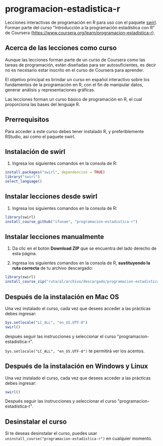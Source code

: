# programacion-estadistica-r

Lecciones interactivas de programación en R para uso con el paquete [swirl](http://swirlstats.com). Forman parte del curso "Introducción a la programación estadística con R" de Coursera (https://www.coursera.org/learn/programacion-estadistica-r).

## Acerca de las lecciones como curso

Aunque las lecciones forman parte de un curso de Coursera como las tareas de programación, están diseñadas para ser autosuficientes, es decir no es necesario estar inscrito en el curso de Coursera para aprender.

El objetivo principal es brindar un curso en español interactivo sobre los fundamentos de la programación en R, con el fin de manipular datos, generar análisis y representaciones gráficas.

Las lecciones forman un curso básico de programación en R, el cual proporciona las bases del lenguaje R.

## Prerrequisitos

Para acceder a este curso debes tener instalado R, y preferiblemente RStudio, así como el paquete swirl.

## Instalación de swirl

1. Ingresa los siguientes comandos en la consola de R:

```R
install.packages("swirl", dependencies = TRUE)
library("swirl")
select_language()
```

## Instalar lecciones desde swirl

1. Ingresa los siguientes comandos en la consola de R:

```R
library(swirl)
install_course_github("ifunam", "programacion-estadistica-r")
```

## Instalar lecciones manualmente

1. Da clic en el botón **Download ZIP** que se encuentra del lado derecho de esta página.

2. Ingresa los siguientes comandos en la consola de R, **sustituyendo la ruta correcta** de tu archivo descargado:

```R
library(swirl)
install_course_zip("ruta/al/archivo/descargado/programacion-estadistica-r.zip")
```

## Después de la instalación en Mac OS

Una vez instalado el curso, cada vez que desees acceder a las prácticas debes ingresar:

```R
Sys.setlocale("LC_ALL", "en_US.UTF-8")
swirl()
```

después seguir las instrucciones y seleccionar el curso "programacion-estadistica-r".

`Sys.setlocale("LC_ALL", "en_US.UTF-8")` te permitirá ver los acentos.

## Después de la instalación en Windows y Linux

Una vez instalado el curso, cada vez que desees acceder a las prácticas debes ingresar:

```R
swirl()
```

Después seguir las instrucciones y seleccionar el curso "programacion-estadistica-r".

## Desinstalar el curso

Si te deseas desinstalar el curso, puedes usar `uninstall_course("programacion-estadistica-r")` en cualquier momento.
